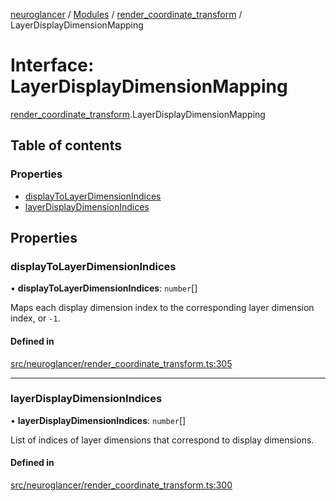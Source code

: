 [neuroglancer](../README.md) / [Modules](../modules.md) / [render\_coordinate\_transform](../modules/render_coordinate_transform.md) / LayerDisplayDimensionMapping

# Interface: LayerDisplayDimensionMapping

[render_coordinate_transform](../modules/render_coordinate_transform.md).LayerDisplayDimensionMapping

## Table of contents

### Properties

- [displayToLayerDimensionIndices](render_coordinate_transform.LayerDisplayDimensionMapping.md#displaytolayerdimensionindices)
- [layerDisplayDimensionIndices](render_coordinate_transform.LayerDisplayDimensionMapping.md#layerdisplaydimensionindices)

## Properties

### displayToLayerDimensionIndices

• **displayToLayerDimensionIndices**: `number`[]

Maps each display dimension index to the corresponding layer dimension index, or `-1`.

#### Defined in

[src/neuroglancer/render_coordinate_transform.ts:305](https://github.com/ActiveBrainAtlas2/neuroglancer/blob/285e65d7/src/neuroglancer/render_coordinate_transform.ts#L305)

___

### layerDisplayDimensionIndices

• **layerDisplayDimensionIndices**: `number`[]

List of indices of layer dimensions that correspond to display dimensions.

#### Defined in

[src/neuroglancer/render_coordinate_transform.ts:300](https://github.com/ActiveBrainAtlas2/neuroglancer/blob/285e65d7/src/neuroglancer/render_coordinate_transform.ts#L300)
